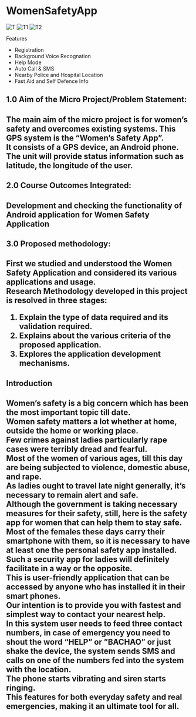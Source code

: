 # WomenSafetyApp

![T](https://user-images.githubusercontent.com/66123919/120108366-866afd80-c182-11eb-9499-34a88e4df34f.jpg)
![T1](https://user-images.githubusercontent.com/66123919/120108368-8834c100-c182-11eb-85f5-369c74017e03.jpg)
![T2](https://user-images.githubusercontent.com/66123919/120108369-8965ee00-c182-11eb-95f3-1fae64f4478f.jpg)


Features
- Registration
- Background Voice Recognation
- Help Mode
- Auto Call & SMS
- Nearby Police and Hospital Location
- Fast Aid and Self Defence Info

<h2>1.0 Aim of the Micro Project/Problem Statement:<h2/>

The main aim of the micro project is for women’s safety and overcomes existing systems. This GPS system is the “Women’s Safety App”.<br/>
It consists of a GPS device, an Android phone.<br/> 
The unit will provide status information such as latitude, the longitude of the user.<br/>

<h2>2.0 Course Outcomes Integrated:<br/><h2/>

Development and checking the functionality of Android application for Women Safety Application

<h2>3.0  Proposed  methodology: <br/><h2/>

First we studied  and  understood the  Women Safety Application and  considered  its various  applications  and usage. <br/>
Research Methodology developed in this project is resolved in three stages:<br/> 
1. Explain the type of data required and its validation required.<br/>
2. Explains about the various criteria of the proposed application.<br/>
3. Explores the application development mechanisms.

<h2>Introduction<h2/>

Women’s safety is a big concern which has been the most important topic till date. <br/>
Women safety matters a lot whether at home, outside the home or working place. <br/>
Few crimes against ladies particularly rape cases were terribly dread and fearful. <br/>
Most of the women of various ages, till this day are being subjected to violence, domestic abuse, and rape. <br/>
As ladies ought to travel late night generally, it’s necessary to remain alert and safe. <br/>
Although the government is taking necessary measures for their safety, still, here is the safety app for women that can help them to stay safe. <br/>
Most of the females these days carry their smartphone with them, so it is necessary to have at least one the personal safety app installed. <br/>
Such a security app for ladies will definitely facilitate in a way or the opposite. <br/>
This is user-friendly application that can be accessed by anyone who has installed it in their smart phones. <br/>
Our intention is to provide you with fastest and simplest way to contact your nearest help.  <br/>
In this system user needs to feed three contact numbers, in case of emergency you need to shout the word “HELP” or  ”BACHAO” or just shake the device, the system sends SMS and calls on one of the numbers fed into the system with the location. <br/>
The phone starts vibrating and siren starts ringing. <br/>
This features for both everyday safety and real emergencies, making it an ultimate tool for all. <br/>

